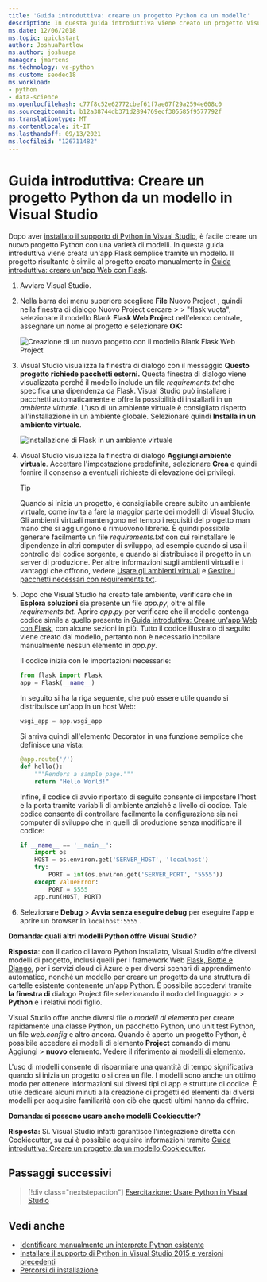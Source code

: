 ```yaml
---
title: 'Guida introduttiva: creare un progetto Python da un modello'
description: In questa guida introduttiva viene creato un progetto Visual Studio per Python usando il modello predefinito per un'app Flask di base.
ms.date: 12/06/2018
ms.topic: quickstart
author: JoshuaPartlow
ms.author: joshuapa
manager: jmartens
ms.technology: vs-python
ms.custom: seodec18
ms.workload:
- python
- data-science
ms.openlocfilehash: c77f8c52e62772cbef61f7ae07f29a2594e608c0
ms.sourcegitcommit: b12a38744db371d2894769ecf305585f9577792f
ms.translationtype: MT
ms.contentlocale: it-IT
ms.lasthandoff: 09/13/2021
ms.locfileid: "126711482"
---
```

# <a name="quickstart-create-a-python-project-from-a-template-in-visual-studio"></a>Guida introduttiva: Creare un progetto Python da un modello in Visual Studio

Dopo aver [installato il supporto di Python in Visual Studio](installing-python-support-in-visual-studio.md), è facile creare un nuovo progetto Python con una varietà di modelli. In questa guida introduttiva viene creata un'app Flask semplice tramite un modello. Il progetto risultante è simile al progetto creato manualmente in [Guida introduttiva: creare un'app Web con Flask](../ide/quickstart-python.md).

1. Avviare Visual Studio.

1. Nella barra dei menu superiore scegliere **File** Nuovo Project , quindi nella finestra di dialogo Nuovo Project cercare  >    >  "flask  vuota", selezionare il modello Blank **Flask Web Project** nell'elenco centrale, assegnare un nome al progetto e selezionare **OK:**

    ![Creazione di un nuovo progetto con il modello Blank Flask Web Project](media/quickstart-python-06-blank-flask-template.png)

1. Visual Studio visualizza la finestra di dialogo con il messaggio **Questo progetto richiede pacchetti esterni.** Questa finestra di dialogo viene visualizzata perché il modello include un file *requirements.txt* che specifica una dipendenza da Flask. Visual Studio può installare i pacchetti automaticamente e offre la possibilità di installarli in un *ambiente virtuale*. L'uso di un ambiente virtuale è consigliato rispetto all'installazione in un ambiente globale. Selezionare quindi **Installa in un ambiente virtuale**.

    ![Installazione di Flask in un ambiente virtuale](media/quickstart-python-07-install-into-virtual-environment.png)

1. Visual Studio visualizza la finestra di dialogo **Aggiungi ambiente virtuale**. Accettare l'impostazione predefinita, selezionare **Crea** e quindi fornire il consenso a eventuali richieste di elevazione dei privilegi.

    > [!Tip]
    > Quando si inizia un progetto, è consigliabile creare subito un ambiente virtuale, come invita a fare la maggior parte dei modelli di Visual Studio. Gli ambienti virtuali mantengono nel tempo i requisiti del progetto man mano che si aggiungono e rimuovono librerie. È quindi possibile generare facilmente un file *requirements.txt* con cui reinstallare le dipendenze in altri computer di sviluppo, ad esempio quando si usa il controllo del codice sorgente, e quando si distribuisce il progetto in un server di produzione. Per altre informazioni sugli ambienti virtuali e i vantaggi che offrono, vedere [Usare gli ambienti virtuali](../python/selecting-a-python-environment-for-a-project.md#use-virtual-environments) e [Gestire i pacchetti necessari con requirements.txt](../python/managing-required-packages-with-requirements-txt.md).

1. Dopo che Visual Studio ha creato tale ambiente, verificare che in **Esplora soluzioni** sia presente un file *app.py*, oltre al file *requirements.txt*. Aprire *app.py* per verificare che il modello contenga codice simile a quello presente in [Guida introduttiva: Creare un'app Web con Flask](../ide/quickstart-python.md), con alcune sezioni in più. Tutto il codice illustrato di seguito viene creato dal modello, pertanto non è necessario incollare manualmente nessun elemento in *app.py*.

    Il codice inizia con le importazioni necessarie:

    ```python
    from flask import Flask
    app = Flask(__name__)
    ```

    In seguito si ha la riga seguente, che può essere utile quando si distribuisce un'app in un host Web:

    ```python
    wsgi_app = app.wsgi_app
    ```

    Si arriva quindi all'elemento Decorator in una funzione semplice che definisce una vista:

    ```python
    @app.route('/')
    def hello():
        """Renders a sample page."""
        return "Hello World!"
    ```

    Infine, il codice di avvio riportato di seguito consente di impostare l'host e la porta tramite variabili di ambiente anziché a livello di codice. Tale codice consente di controllare facilmente la configurazione sia nei computer di sviluppo che in quelli di produzione senza modificare il codice:

    ```python
    if __name__ == '__main__':
        import os
        HOST = os.environ.get('SERVER_HOST', 'localhost')
        try:
            PORT = int(os.environ.get('SERVER_PORT', '5555'))
        except ValueError:
            PORT = 5555
        app.run(HOST, PORT)
    ```

1. Selezionare **Debug**  >  **Avvia senza eseguire debug** per eseguire l'app e aprire un browser in `localhost:5555` .

**Domanda: quali altri modelli Python offre Visual Studio?**

**Risposta**: con il carico di lavoro Python installato, Visual Studio offre diversi modelli di progetto, inclusi quelli per i framework Web [Flask, Bottle e Django](../python/python-web-application-project-templates.md), per i servizi cloud di Azure e per diversi scenari di apprendimento automatico, nonché un modello per creare un progetto da una struttura di cartelle esistente contenente un'app Python. È possibile accedervi tramite **la finestra di** dialogo Project file selezionando il nodo del linguaggio  >    >   **Python** e i relativi nodi figlio.

Visual Studio offre anche diversi file o *modelli di elemento* per creare rapidamente una classe Python, un pacchetto Python, uno unit test Python, un file *web.config* e altro ancora. Quando è aperto un progetto Python, è possibile accedere ai modelli di elemento **Project** comando di menu Aggiungi  >  **nuovo** elemento. Vedere il riferimento ai [modelli di elemento](python-item-templates.md).

L'uso di modelli consente di risparmiare una quantità di tempo significativa quando si inizia un progetto o si crea un file. I modelli sono anche un ottimo modo per ottenere informazioni sui diversi tipi di app e strutture di codice. È utile dedicare alcuni minuti alla creazione di progetti ed elementi dai diversi modelli per acquisire familiarità con ciò che questi ultimi hanno da offrire.

**Domanda: si possono usare anche modelli Cookiecutter?**

**Risposta:** Sì. Visual Studio infatti garantisce l'integrazione diretta con Cookiecutter, su cui è possibile acquisire informazioni tramite [Guida introduttiva: Creare un progetto da un modello Cookiecutter](../python/quickstart-04-python-in-visual-studio-project-from-cookiecutter.md).

## <a name="next-steps"></a>Passaggi successivi

> [!div class="nextstepaction"]
> [Esercitazione: Usare Python in Visual Studio](tutorial-working-with-python-in-visual-studio-step-01-create-project.md)

## <a name="see-also"></a>Vedi anche

- [Identificare manualmente un interprete Python esistente](managing-python-environments-in-visual-studio.md#manually-identify-an-existing-environment)
- [Installare il supporto di Python in Visual Studio 2015 e versioni precedenti](installing-python-support-in-visual-studio.md)
- [Percorsi di installazione](installing-python-support-in-visual-studio.md#install-locations)
